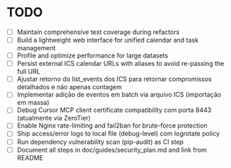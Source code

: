 # TODO

- [ ] Maintain comprehensive test coverage during refactors
- [ ] Build a lightweight web interface for unified calendar and task management
- [ ] Profile and optimize performance for large datasets
- [ ] Persist external ICS calendar URLs with aliases to avoid re-passing the full URL
- [ ] Ajustar retorno do list_events dos ICS para retornar compromissos detalhados e não apenas contagem
- [ ] Implementar adição de eventos em batch via arquivo ICS (importação em massa)
- [ ] Debug Cursor MCP client certificate compatibility com porta 8443 (atualmente via ZeroTier)
- [ ] Enable Nginx rate-limiting and fail2ban for brute-force protection
- [ ] Ship access/error logs to local file (debug-level) com logrotate policy
- [ ] Run dependency vulnerability scan (pip-audit) as CI step
- [ ] Document all steps in doc/guides/security_plan.md and link from README
